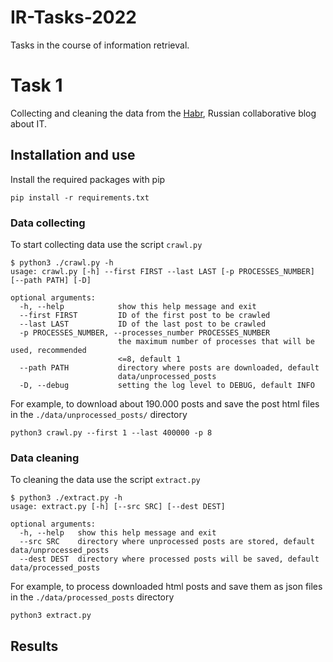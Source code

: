 # IR-Tasks-2022
Tasks in the course of information retrieval.

# Task 1
Collecting and cleaning the data from the [Habr](https://habr.com/ru/all/), Russian collaborative blog about IT.

## Installation and use

Install the required packages with pip
```
pip install -r requirements.txt
```
### Data collecting
To start collecting data use the script `crawl.py`
```console
$ python3 ./crawl.py -h
usage: crawl.py [-h] --first FIRST --last LAST [-p PROCESSES_NUMBER] [--path PATH] [-D]

optional arguments:
  -h, --help            show this help message and exit
  --first FIRST         ID of the first post to be crawled
  --last LAST           ID of the last post to be crawled
  -p PROCESSES_NUMBER, --processes_number PROCESSES_NUMBER
                        the maximum number of processes that will be used, recommended
                        <=8, default 1
  --path PATH           directory where posts are downloaded, default
                        data/unprocessed_posts
  -D, --debug           setting the log level to DEBUG, default INFO

```
For example, to download about 190.000 posts and save the post html files in the `./data/unprocessed_posts/` directory
```
python3 crawl.py --first 1 --last 400000 -p 8
```
### Data cleaning
To cleaning the data use the script `extract.py`
```console
$ python3 ./extract.py -h
usage: extract.py [-h] [--src SRC] [--dest DEST]

optional arguments:
  -h, --help   show this help message and exit
  --src SRC    directory where unprocessed posts are stored, default data/unprocessed_posts
  --dest DEST  directory where processed posts will be saved, default data/processed_posts

```
For example, to process downloaded html posts and save them as json files in the `./data/processed_posts` directory
```
python3 extract.py
```

## Results
